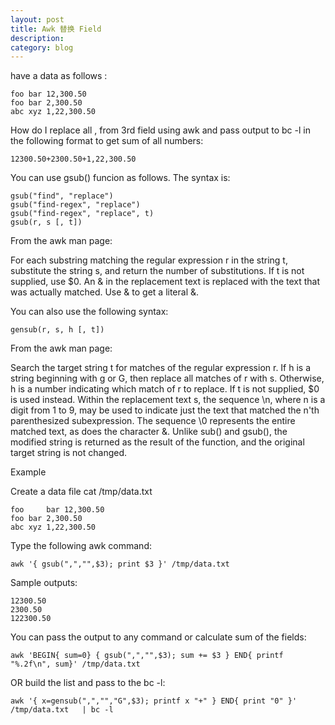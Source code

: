 ```yaml
---
layout: post
title: Awk 替换 Field
description: 
category: blog
---
```


have a data as follows :
	
	foo bar 12,300.50
	foo bar 2,300.50
	abc xyz 1,22,300.50

How do I replace all , from 3rd field using awk and pass output to bc -l in the following format to get sum of all numbers:

    12300.50+2300.50+1,22,300.50


You can use gsub() funcion as follows. The syntax is:
	
	gsub("find", "replace")
	gsub("find-regex", "replace")
	gsub("find-regex", "replace", t)
	gsub(r, s [, t])

From the awk man page:

For each substring matching the regular expression r in the string t, substitute the string s, and return the number of substitutions. If t is not supplied, use $0. An & in the replacement text is replaced with the text that was actually matched. Use \& to get a literal &.

You can also use the following syntax:

    gensub(r, s, h [, t])

From the awk man page:

Search the target string t for matches of the regular expression r. If h is a string beginning with g or G, then replace all matches of r with s. Otherwise, h is a number indicating which match of r to replace. If t is not supplied, $0 is used instead. Within the replacement text s, the sequence \n, where n is a digit from 1 to 9, may be used to indicate just the text that matched the n'th parenthesized subexpression. The sequence \0 represents the entire matched text, as does the character &. Unlike sub() and gsub(), the modified string is returned as the result of the function, and the original target string is not changed.

Example

Create a data file cat /tmp/data.txt

	foo 	bar	12,300.50
	foo	bar	2,300.50
	abc	xyz	1,22,300.50
Type the following awk command:

 
	awk '{ gsub(",","",$3); print $3 }' /tmp/data.txt
 
Sample outputs:

	12300.50
	2300.50
	122300.50

You can pass the output to any command or calculate sum of the fields:

 
	awk 'BEGIN{ sum=0} { gsub(",","",$3); sum += $3 } END{ printf "%.2f\n", sum}' /tmp/data.txt
 
OR build the list and pass to the bc -l:

	awk '{ x=gensub(",","","G",$3); printf x "+" } END{ print "0" }' /tmp/data.txt   | bc -l

[Andy阿离]:    http://copoo.github.io  "Andy阿离"
